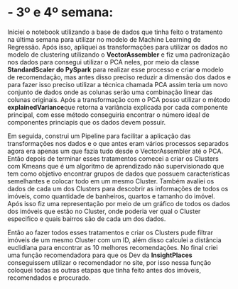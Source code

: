 # -  **3º e 4º semana:**

Iniciei o notebook utilizando a base de dados que tinha feito o tratamento na última semana para utilizar no modelo de Machine Learning de Regressão. Após isso, apliquei as transformações para utilizar os dados no modelo de clustering utilizando o **VectorAssembler** e fiz uma padronização nos dados para consegui utilizar o PCA neles, por meio da classe **StandardScaler** **do PySpark** para realizar esse processo e criar **o** modelo de recomendação, mas antes disso preciso reduzir a dimensão dos dados e para fazer isso preciso utilizar a técnica chamada PCA assim teria um novo conjunto de dados onde as colunas serão uma combinação linear das colunas originais. Após a transformação com o PCA posso utilizar o método **explainedVariance**que retorna a variância explicada por cada componente principal, com esse método conseguiria encontrar o número ideal de componentes princiapis que os dados devem possuir.

Em seguida, construi um Pipeline para facilitar a aplicação das transformações nos dados e o que antes eram vários processos separados agora era apenas um que fazia tudo desde o VectorAssembler até o PCA. Então depois de terminar esses tratamentos comecei a criar os Clusters com Kmeans que é um algoritmo de aprendizado não supervisionado que tem como objetivo encontrar grupos de dados que possuem características semelhantes e colocar todo em um mesmo Cluster. Também avaliei os dados de cada um dos Clusters para descobrir as informações de todos os imóveis, como quantidade de banheiros, quartos e tamanho do imóvel. Após isso fiz uma representação por meio de um gráfico de todos os dados dos imóveis que estão no Cluster, onde poderia ver qual o Cluster especifico e quais bairros são de cada um dos dados.

Então ao fazer todos esses tratamentos e criar os Clusters pude filtrar imóveis de um mesmo Cluster com um ID, além disso calculei a distância euclidíana para encontrar as 10 melhores recomendações. No final criei uma função recomendadora para que os Dev da **InsightPlaces** conseguissem utilizar o recomendador no site, por isso nessa função coloquei todas as outras etapas que tinha feito antes dos imóveis, recomendados e procurado.
